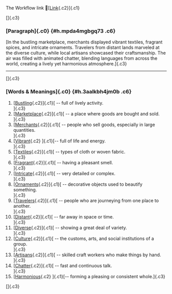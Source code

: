 The Workflow link
👏[[Link](https://www.google.com/url?q=http://www.google.com&sa=D&source=editors&ust=1761298199221397&usg=AOvVaw3yVIuD1v2WY5SCSF-fQF_G){.c2}]{.c1}

[]{.c3}

### [Paragraph]{.c0} {#h.mpda4mgbgq73 .c6}

[In the bustling marketplace, merchants displayed vibrant textiles,
fragrant spices, and intricate ornaments. Travelers from distant lands
marveled at the diverse culture, while local artisans showcased their
craftsmanship. The air was filled with animated chatter, blending
languages from across the world, creating a lively yet harmonious
atmosphere.]{.c3}

------------------------------------------------------------------------

[]{.c3}

### [Words & Meanings]{.c0} {#h.3aalkbh4jm0b .c6}

1.  [[Bustling](https://www.google.com/url?q=http://www.google.com&sa=D&source=editors&ust=1761298199222637&usg=AOvVaw2qxGHMFswiFa-FebMpxfb-){.c2}]{.c1}[ --
    full of lively activity.\
    ]{.c3}
2.  [[Marketplace](https://www.google.com/url?q=http://www.google.com&sa=D&source=editors&ust=1761298199222851&usg=AOvVaw2IFjo3u2wpyqznMtNV4j4U){.c2}]{.c1}[ --
    a place where goods are bought and sold.\
    ]{.c3}
3.  [[Merchants](https://www.google.com/url?q=http://www.google.com&sa=D&source=editors&ust=1761298199223054&usg=AOvVaw3HY4xmEpOTLT6x1EucPWU9){.c2}]{.c1}[ --
    people who sell goods, especially in large quantities.\
    ]{.c3}
4.  [[Vibrant](https://www.google.com/url?q=http://www.google.com&sa=D&source=editors&ust=1761298199223213&usg=AOvVaw0ZgDyK-AYHzt3Cx7pziQq-){.c2}
    ]{.c1}[-- full of life and energy.\
    ]{.c3}
5.  [[Textiles](https://www.google.com/url?q=http://www.google.com&sa=D&source=editors&ust=1761298199223321&usg=AOvVaw0HGjqiULrtj3nQe4boLOOl){.c2}]{.c1}[ --
    types of cloth or woven fabric.\
    ]{.c3}
6.  [[Fragrant](https://www.google.com/url?q=http://www.google.com&sa=D&source=editors&ust=1761298199223438&usg=AOvVaw0Jgf3Ih5GXCj-lDnWfDTnH){.c2}]{.c1}[ --
    having a pleasant smell.\
    ]{.c3}
7.  [[Intricate](https://www.google.com/url?q=http://www.google.com&sa=D&source=editors&ust=1761298199223540&usg=AOvVaw2PcWMBiA4EpuRWu91qI0_m){.c2}]{.c1}[ --
    very detailed or complex.\
    ]{.c3}
8.  [[Ornaments](https://www.google.com/url?q=http://www.google.com&sa=D&source=editors&ust=1761298199223653&usg=AOvVaw2u08lM7UmOMkXzs7Ty2tdA){.c2}]{.c1}[ --
    decorative objects used to beautify something.\
    ]{.c3}
9.  [[Travelers](https://www.google.com/url?q=http://www.google.com&sa=D&source=editors&ust=1761298199223783&usg=AOvVaw0ecJ27KRwS19pK6zUBK3VP){.c2}]{.c1}[ --
    people who are journeying from one place to another.\
    ]{.c3}
10. [[Distant](https://www.google.com/url?q=http://www.google.com&sa=D&source=editors&ust=1761298199223905&usg=AOvVaw1IUsudIEHCJFt9FhDaGvqq){.c2}]{.c1}[ --
    far away in space or time.\
    ]{.c3}
11. [[Diverse](https://www.google.com/url?q=http://www.google.com&sa=D&source=editors&ust=1761298199224019&usg=AOvVaw3mO_xelX-o9aWgjMgUGPnr){.c2}]{.c1}[ --
    showing a great deal of variety.\
    ]{.c3}
12. [[Culture](https://www.google.com/url?q=http://www.google.com&sa=D&source=editors&ust=1761298199224132&usg=AOvVaw3gBX6LQswe3HbybGsyUvkX){.c2}]{.c1}[ --
    the customs, arts, and social institutions of a group.\
    ]{.c3}
13. [[Artisans](https://www.google.com/url?q=http://www.google.com&sa=D&source=editors&ust=1761298199224282&usg=AOvVaw2HuSUlSDDJl7VtL42Mdqw_){.c2}]{.c1}[ --
    skilled craft workers who make things by hand.\
    ]{.c3}
14. [[Chatter](https://www.google.com/url?q=http://www.google.com&sa=D&source=editors&ust=1761298199224420&usg=AOvVaw08oKSDaTZxKNlsH-NNJ0A5){.c2}]{.c1}[ --
    fast and continuous talk.\
    ]{.c3}
15. [[Harmonious](https://www.google.com/url?q=http://www.google.com&sa=D&source=editors&ust=1761298199224533&usg=AOvVaw3qV6dkP6N5U7GGiyBVXE1s){.c2}
    ]{.c1}[-- forming a pleasing or consistent whole.]{.c3}

[]{.c3}
